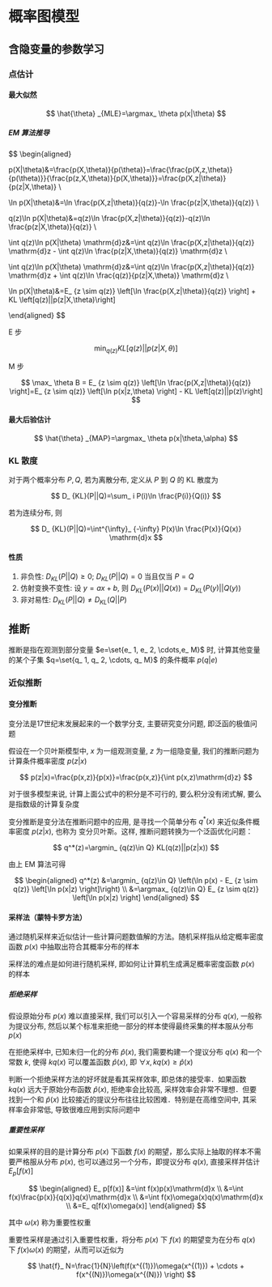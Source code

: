 # 概率图模型

## 含隐变量的参数学习

### 点估计

#### 最大似然

$$
\hat{\theta} _{MLE}=\argmax_ \theta p(x|\theta)
$$

##### EM 算法推导

$$
\begin{aligned}

p(X|\theta)&=\frac{p(X,\theta)}{p(\theta)}=\frac{\frac{p(X,z,\theta)}{p(\theta)}}{\frac{p(z,X,\theta)}{p(X,\theta)}}=\frac{p(X,z|\theta)}{p(z|X,\theta)} \\

\ln p(X|\theta)&=\ln \frac{p(X,z|\theta)}{q(z)}-\ln \frac{p(z|X,\theta)}{q(z)} \\

q(z)\ln p(X|\theta)&=q(z)\ln \frac{p(X,z|\theta)}{q(z)}-q(z)\ln \frac{p(z|X,\theta)}{q(z)} \\

\int q(z)\ln p(X|\theta) \mathrm{d}z&=\int q(z)\ln \frac{p(X,z|\theta)}{q(z)} \mathrm{d}z - \int q(z)\ln \frac{p(z|X,\theta)}{q(z)} \mathrm{d}z \\

\int q(z)\ln p(X|\theta) \mathrm{d}z&=\int q(z)\ln \frac{p(X,z|\theta)}{q(z)} \mathrm{d}z + \int q(z)\ln \frac{q(z)}{p(z|X,\theta)} \mathrm{d}z \\

\ln p(X|\theta)&=E_ {z \sim q(z)} \left[\ln \frac{p(X,z|\theta)}{q(z)} \right]  + KL \left[q(z)||p(z|X,\theta)\right]

\end{aligned}
$$

E 步

$$
\min_ {q(z)} KL \left[q(z)||p(z|X,\theta)\right]
$$

M 步

$$
\max_ \theta B = E_ {z \sim q(z)} \left[\ln \frac{p(X,z|\theta)}{q(z)} \right]=E_ {z \sim q(z)} \left[\ln p(x|z,\theta) \right] - KL \left[q(z)||p(z)\right]
$$

#### 最大后验估计

$$
\hat{\theta} _{MAP}=\argmax_ \theta p(x|\theta,\alpha)
$$

### KL 散度

对于两个概率分布 $P, Q$, 若为离散分布, 定义从 $P$ 到 $Q$ 的 KL 散度为

$$
D_ {KL}(P||Q)=\sum_ i P(i)\ln \frac{P(i)}{Q(i)}
$$

若为连续分布, 则

$$
D_ {KL}(P||Q)=\int^{\infty}_ {-\infty} P(x)\ln \frac{P(x)}{Q(x)} \mathrm{d}x
$$

#### 性质

1. 非负性: $D_ {KL}(P||Q) \geq 0$; $D_ {KL}(P||Q)=0$ 当且仅当 $P=Q$
2. 仿射变换不变性: 设 $y=ax+b$, 则 $D_ {KL}(P(x)||Q(x))=D_ {KL}(P(y)||Q(y))$
3. 非对易性: $D_ {KL}(P||Q)\neq D_ {KL}(Q||P)$

## 推断

推断是指在观测到部分变量 $e=\set{e_ 1, e_ 2, \cdots,e_ M}$ 时, 计算其他变量的某个子集 $q=\set{q_ 1, q_ 2, \cdots, q_ M}$ 的条件概率 $p(q|e)$

### 近似推断

#### 变分推断

变分法是17世纪末发展起来的一个数学分支, 主要研究变分问题, 即泛函的极值问题

假设在一个贝叶斯模型中, $x$ 为一组观测变量, $z$ 为一组隐变量, 我们的推断问题为计算条件概率密度 $p(z|x)$

$$
p(z|x)=\frac{p(x,z)}{p(x)}=\frac{p(x,z)}{\int p(x,z)\mathrm{d}z}
$$

对于很多模型来说, 计算上面公式中的积分是不可行的, 要么积分没有闭式解, 要么是指数级的计算复杂度

变分推断是变分法在推断问题中的应用, 是寻找一个简单分布 $q^*(x)$ 来近似条件概率密度 $p(z|x)$, 也称为 变分贝叶斯。这样, 推断问题转换为一个泛函优化问题：

$$
q^*(z)=\argmin_ {q(z)\in Q} KL(q(z)||p(z|x))
$$

由上 EM 算法可得

$$
\begin{aligned}
    q^*(z)
    &=\argmin_ {q(z)\in Q} \left(\ln p(x) - E_ {z \sim q(z)} \left[\ln p(x|z) \right]\right) \\
    &=\argmax_ {q(z)\in Q} E_ {z \sim q(z)} \left[\ln p(x|z) \right]
\end{aligned}
$$

#### 采样法（蒙特卡罗方法）

通过随机采样来近似估计一些计算问题数值解的方法。随机采样指从给定概率密度函数 $p(x)$ 中抽取出符合其概率分布的样本

采样法的难点是如何进行随机采样, 即如何让计算机生成满足概率密度函数 $p(x)$ 的样本

##### 拒绝采样

假设原始分布 $p(x)$ 难以直接采样, 我们可以引入一个容易采样的分布 $q(x)$, 一般称为提议分布, 然后以某个标准来拒绝一部分的样本使得最终采集的样本服从分布 $p(x)$

在拒绝采样中, 已知未归一化的分布 $\hat{p}(x)$, 我们需要构建一个提议分布 $q(x)$ 和一个常数 $k$, 使得 $kq(x)$ 可以覆盖函数 $\hat{p}(x)$, 即 $\forall x, kq(x)\geq \hat{p}(x)$

判断一个拒绝采样方法的好坏就是看其采样效率, 即总体的接受率．如果函数 $kq(x)$ 远大于原始分布函数 $\hat{p}(x)$, 拒绝率会比较高, 采样效率会非常不理想．但要找到一个和 $\hat{p}(x)$ 比较接近的提议分布往往比较困难．特别是在高维空间中, 其采样率会非常低, 导致很难应用到实际问题中

##### 重要性采样

如果采样的目的是计算分布 $p(x)$ 下函数 $f(x)$ 的期望，那么实际上抽取的样本不需要严格服从分布 $p(x)$, 也可以通过另一个分布，即提议分布 $q(x)$, 直接采样并估计 $E_ p[f(x)]$

$$
\begin{aligned}
    E_ p[f(x)]
    &=\int f(x)p(x)\mathrm{d}x \\
    &=\int f(x)\frac{p(x)}{q(x)}q(x)\mathrm{d}x \\
    &=\int f(x)\omega(x)q(x)\mathrm{d}x \\
    &=E_ q[f(x)\omega(x)]
\end{aligned}
$$

其中 $\omega(x)$ 称为重要性权重

重要性采样是通过引入重要性权重，将分布 $p(x)$ 下 $f(x)$ 的期望变为在分布 $q(x)$ 下 $f(x)\omega(x)$ 的期望，从而可以近似为

$$
\hat{f}_ N=\frac{1}{N}\left(f(x^{(1)})\omega(x^{(1)}) + \cdots + f(x^{(N)})\omega(x^{(N)}) \right)
$$
